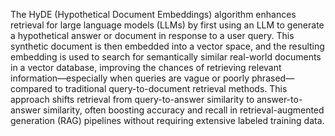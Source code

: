 The HyDE (Hypothetical Document Embeddings) algorithm enhances retrieval for large language models (LLMs) by first using an LLM to generate a hypothetical answer or document in response to a user query. This synthetic document is then embedded into a vector space, and the resulting embedding is used to search for semantically similar real-world documents in a vector database, improving the chances of retrieving relevant information—especially when queries are vague or poorly phrased—compared to traditional query-to-document retrieval methods. This approach shifts retrieval from query-to-answer similarity to answer-to-answer similarity, often boosting accuracy and recall in retrieval-augmented generation (RAG) pipelines without requiring extensive labeled training data.
